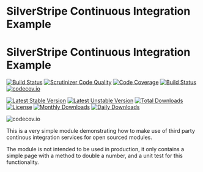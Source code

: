 # SilverStripe Continuous Integration Example

# SilverStripe Continuous Integration Example
[![Build Status](https://travis-ci.org/gordonbanderson/SilverStripeExampeModuleCI.svg?branch=badge_test)](https://travis-ci.org/gordonbanderson/SilverStripeExampeModuleCI)
[![Scrutinizer Code Quality](https://scrutinizer-ci.com/g/gordonbanderson/SilverStripeExampeModuleCI/badges/quality-score.png?b=badge_test)](https://scrutinizer-ci.com/g/gordonbanderson/SilverStripeExampeModuleCI/?branch=badge_test)
[![Code Coverage](https://scrutinizer-ci.com/g/gordonbanderson/SilverStripeExampeModuleCI/badges/coverage.png?b=badge_test)](https://scrutinizer-ci.com/g/gordonbanderson/SilverStripeExampeModuleCI/?branch=badge_test)
[![Build Status](https://scrutinizer-ci.com/g/gordonbanderson/SilverStripeExampeModuleCI/badges/build.png?b=badge_test)](https://scrutinizer-ci.com/g/gordonbanderson/SilverStripeExampeModuleCI/build-status/badge_test)
[![codecov.io](https://codecov.io/github/gordonbanderson/SilverStripeExampeModuleCI/coverage.svg?branch=badge_test)](https://codecov.io/github/gordonbanderson/SilverStripeExampeModuleCI?branch=badge_test)

[![Latest Stable Version](https://poser.pugx.org/weboftalent/ci-example/version)](https://packagist.org/packages/weboftalent/ci-example)
[![Latest Unstable Version](https://poser.pugx.org/weboftalent/ci-example/v/unstable)](//packagist.org/packages/weboftalent/ci-example)
[![Total Downloads](https://poser.pugx.org/weboftalent/ci-example/downloads)](https://packagist.org/packages/weboftalent/ci-example)
[![License](https://poser.pugx.org/weboftalent/ci-example/license)](https://packagist.org/packages/weboftalent/ci-example)
[![Monthly Downloads](https://poser.pugx.org/weboftalent/ci-example/d/monthly)](https://packagist.org/packages/weboftalent/ci-example)
[![Daily Downloads](https://poser.pugx.org/weboftalent/ci-example/d/daily)](https://packagist.org/packages/weboftalent/ci-example)

![codecov.io](https://codecov.io/github/gordonbanderson/SilverStripeExampeModuleCI/branch.svg?branch=badge_test)



This is a very simple module demonstrating how to make use of third party
continous integration services for open sourced modules.

The module is not intended to be used in production, it only contains a simple
page with a method to double a number, and a unit test for this functionality.
